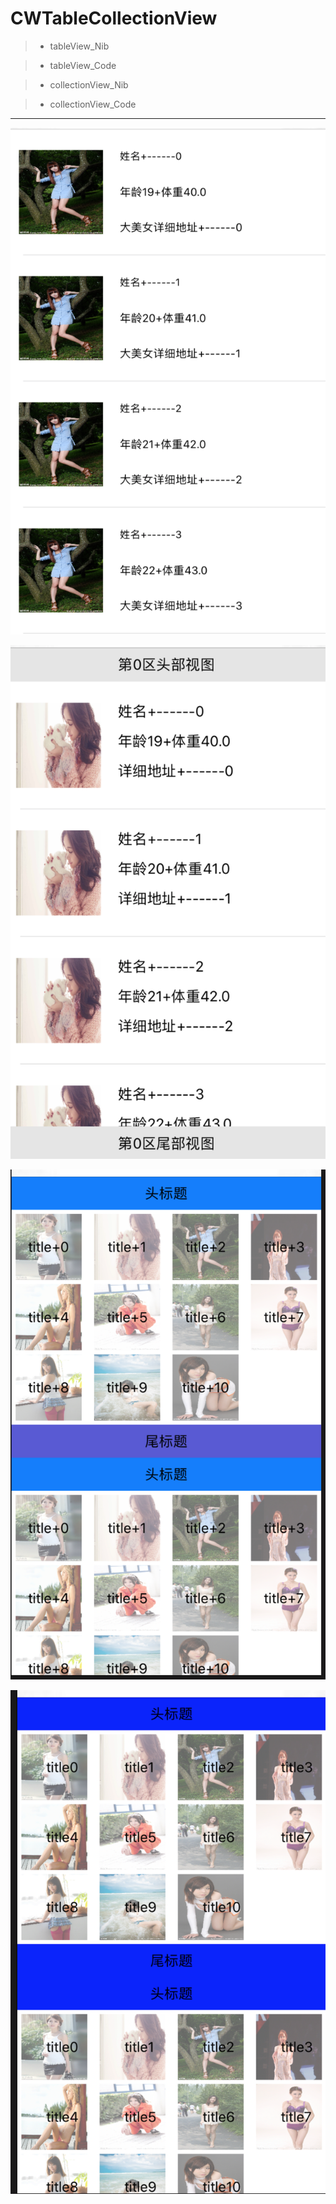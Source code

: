 # CWTableCollectionView

> * tableView_Nib

> * tableView_Code

> * collectionView_Nib

> * collectionView_Code

----

![image](https://github.com/jinweicheng/CWTableCollectionView/blob/master/CWTableCollectionView/Resources/tableView_Nib.png)


![image](https://github.com/jinweicheng/CWTableCollectionView/blob/master/CWTableCollectionView/Resources/tableView_Code.png)

![image](https://github.com/jinweicheng/CWTableCollectionView/blob/master/CWTableCollectionView/Resources/collectionView_Nib.png)

![image](https://github.com/jinweicheng/CWTableCollectionView/blob/master/CWTableCollectionView/Resources/collectionView_Code.png)



